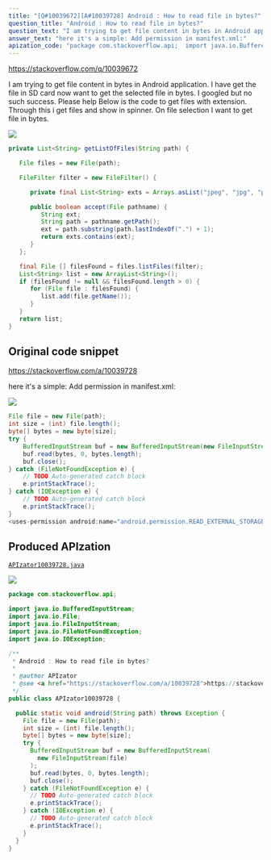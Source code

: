 ```yaml
---
title: "[Q#10039672][A#10039728] Android : How to read file in bytes?"
question_title: "Android : How to read file in bytes?"
question_text: "I am trying to get file content in bytes in Android application. I have get the file in SD card now want to get the selected file in bytes. I googled but no such success. Please help Below is the code to get files with extension. Through this i get files and show in spinner. On file selection I want to get file in bytes."
answer_text: "here it's a simple: Add permission in manifest.xml:"
apization_code: "package com.stackoverflow.api;  import java.io.BufferedInputStream; import java.io.File; import java.io.FileInputStream; import java.io.FileNotFoundException; import java.io.IOException;  /**  * Android : How to read file in bytes?  *  * @author APIzator  * @see <a href=\"https://stackoverflow.com/a/10039728\">https://stackoverflow.com/a/10039728</a>  */ public class APIzator10039728 {    public static void android(String path) throws Exception {     File file = new File(path);     int size = (int) file.length();     byte[] bytes = new byte[size];     try {       BufferedInputStream buf = new BufferedInputStream(         new FileInputStream(file)       );       buf.read(bytes, 0, bytes.length);       buf.close();     } catch (FileNotFoundException e) {       // TODO Auto-generated catch block       e.printStackTrace();     } catch (IOException e) {       // TODO Auto-generated catch block       e.printStackTrace();     }   } }"
---
```


https://stackoverflow.com/q/10039672

I am trying to get file content in bytes in Android application. I have get the file in SD card now want to get the selected file in bytes. I googled but no such success. Please help
Below is the code to get files with extension. Through this i get files and show in spinner. On file selection I want to get file in bytes.


<div class="code-logo"><img src="/stackoverflow.png" /></div>

```java
private List<String> getListOfFiles(String path) {

   File files = new File(path);

   FileFilter filter = new FileFilter() {

      private final List<String> exts = Arrays.asList("jpeg", "jpg", "png", "bmp", "gif","mp3");

      public boolean accept(File pathname) {
         String ext;
         String path = pathname.getPath();
         ext = path.substring(path.lastIndexOf(".") + 1);
         return exts.contains(ext);
      }
   };

   final File [] filesFound = files.listFiles(filter);
   List<String> list = new ArrayList<String>();
   if (filesFound != null && filesFound.length > 0) {
      for (File file : filesFound) {
         list.add(file.getName());
      }
   }
   return list;
}
```


## Original code snippet

https://stackoverflow.com/a/10039728

here it&#x27;s a simple:
Add permission in manifest.xml:

<div class="code-logo"><img src="/stackoverflow.png" /></div>

```java
File file = new File(path);
int size = (int) file.length();
byte[] bytes = new byte[size];
try {
    BufferedInputStream buf = new BufferedInputStream(new FileInputStream(file));
    buf.read(bytes, 0, bytes.length);
    buf.close();
} catch (FileNotFoundException e) {
    // TODO Auto-generated catch block
    e.printStackTrace();
} catch (IOException e) {
    // TODO Auto-generated catch block
    e.printStackTrace();
}
<uses-permission android:name="android.permission.READ_EXTERNAL_STORAGE" />
```

## Produced APIzation

[`APIzator10039728.java`](https://github.com/pasqualesalza/apization/raw/main/data/search/APIzator10039728.java)

<div class="code-logo"><img src="/apizator.png" /></div>

```java
package com.stackoverflow.api;

import java.io.BufferedInputStream;
import java.io.File;
import java.io.FileInputStream;
import java.io.FileNotFoundException;
import java.io.IOException;

/**
 * Android : How to read file in bytes?
 *
 * @author APIzator
 * @see <a href="https://stackoverflow.com/a/10039728">https://stackoverflow.com/a/10039728</a>
 */
public class APIzator10039728 {

  public static void android(String path) throws Exception {
    File file = new File(path);
    int size = (int) file.length();
    byte[] bytes = new byte[size];
    try {
      BufferedInputStream buf = new BufferedInputStream(
        new FileInputStream(file)
      );
      buf.read(bytes, 0, bytes.length);
      buf.close();
    } catch (FileNotFoundException e) {
      // TODO Auto-generated catch block
      e.printStackTrace();
    } catch (IOException e) {
      // TODO Auto-generated catch block
      e.printStackTrace();
    }
  }
}

```